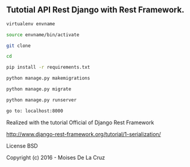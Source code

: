 ## Tutotial API Rest Django with Rest Framework.

```sh
virtualenv envname

source envname/bin/activate

git clone

cd

pip install -r requirements.txt

python manage.py makemigrations

python manage.py migrate

python manage.py runserver

go to: localhost:8000
```

Realized with the tutorial Official of Django Rest Framework

http://www.django-rest-framework.org/tutorial/1-serialization/

License BSD

Copyright (c) 2016 - Moises De La Cruz

